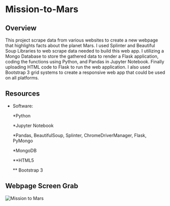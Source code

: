 # Mission-to-Mars


## Overview

This project scrape data from various websites to create a new webpage that highlights facts about the planet Mars. I used Splinter and Beautiful Soup Libraries to web scrape data needed to build this web app. I utilizing a Mongo Database to store the gathered data to render a Flask application, coding the functions using Python, and Pandas in Jupyter Notebook. Finally uploading HTML code to Flask to run the web application. I also used Bootstrap 3 grid systems to create a responsive web app that could be used on all platforms.


## Resources


  * Software:
  
      *Python
      
      *Jupyter Notebook
      
      *Pandas, BeautifulSoup, Splinter, ChromeDriverManager, Flask, PyMongo
      
      *MongoDB
      
      **HTML5
      
      ** Bootstrap 3
      
      
      
## Webpage Screen Grab

![Mission to Mars](https://user-images.githubusercontent.com/90155651/187093694-16bcb636-d9bd-4db8-a626-488badc43c72.png)
